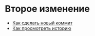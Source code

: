 # Второе изменение
- [Как сделать новый коммит](./commmit_help.md)
- [Как просмотреть историю](./log_help.md)

